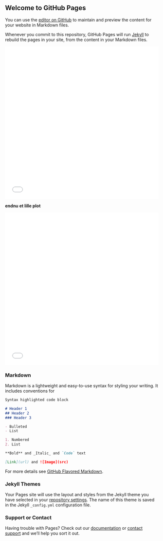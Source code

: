 ## Welcome to GitHub Pages

You can use the [editor on GitHub](https://github.com/fbjornstrup/test4/edit/gh-pages/index.md) to maintain and preview the content for your website in Markdown files.

Whenever you commit to this repository, GitHub Pages will run [Jekyll](https://jekyllrb.com/) to rebuild the pages in your site, from the content in your Markdown files.

<iframe src="flowers.html" sandbox="allow-same-origin allow-scripts" width="100%" height="500" scrolling="no" seamless="seamless" frameborder="0"> </iframe>


**endnu et lille plot** 


<iframe src="hejminven123.html" sandbox="allow-same-origin allow-scripts" width="100%" height="500" scrolling="no" seamless="seamless" frameborder="0"> </iframe>



### Markdown

Markdown is a lightweight and easy-to-use syntax for styling your writing. It includes conventions for

```markdown
Syntax highlighted code block

# Header 1
## Header 2
### Header 3

- Bulleted
- List

1. Numbered
2. List

**Bold** and _Italic_ and `Code` text

[Link](url) and ![Image](src)
```

For more details see [GitHub Flavored Markdown](https://guides.github.com/features/mastering-markdown/).

### Jekyll Themes

Your Pages site will use the layout and styles from the Jekyll theme you have selected in your [repository settings](https://github.com/fbjornstrup/test4/settings/pages). The name of this theme is saved in the Jekyll `_config.yml` configuration file.

### Support or Contact

Having trouble with Pages? Check out our [documentation](https://docs.github.com/categories/github-pages-basics/) or [contact support](https://support.github.com/contact) and we’ll help you sort it out.
